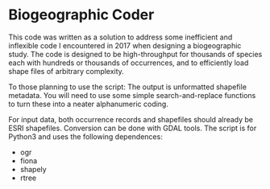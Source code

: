 # Biogeographic Coder
This code was written as a solution to address some inefficient and inflexible code I encountered in 2017 when designing a biogeographic study. The code is designed to be high-throughput for thousands of species each with hundreds or thousands of occurrences, and to efficiently load shape files of arbitrary complexity.

To those planning to use the script: The output is unformatted shapefile metadata. You will need to use some simple search-and-replace functions to turn these into a neater alphanumeric coding.

For input data, both occurrence records and shapefiles should already be ESRI shapefiles. Conversion can be done with GDAL tools. The script is for Python3 and uses the following dependences:
* ogr
* fiona 
* shapely
* rtree

